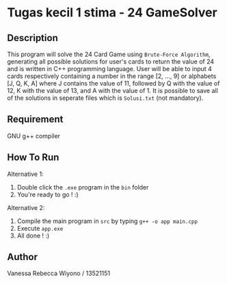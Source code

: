 # Tugas kecil 1 stima - 24 GameSolver

## Description
This program will solve the 24 Card Game using `Brute-Force Algorithm`, generating all possible solutions for user's cards to return the value of 24 and is written in C++ programming language. User will be able to input 4 cards respectively containing a number in the range [2, ..., 9] or alphabets [J, Q, K, A] where J contains the value of 11, followed by Q with the value of 12, K with the value of 13, and A with the value of 1. It is possible to save all of the solutions in seperate files which is `Solusi.txt` (not mandatory).

## Requirement
GNU g++ compiler

## How To Run
Alternative 1: 
1. Double click the `.exe` program in the `bin` folder
2. You're ready to go ! :)

Alternative 2:
1. Compile the main program in `src` by typing `g++ -o app main.cpp`
2. Execute `app.exe`
3. All done ! :)

## Author
Vanessa Rebecca Wiyono / 13521151
